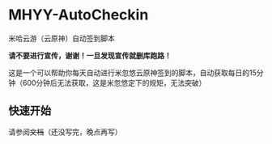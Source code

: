 # MHYY-AutoCheckin

米哈云游（云原神）自动签到脚本

**请不要进行宣传，谢谢！一旦发现宣传就删库跑路！**

这是一个可以帮助你每天自动进行米忽悠云原神签到的脚本，自动获取每日的15分钟（600分钟后无法获取，这是米忽悠定下的规矩，无法突破）

## 快速开始

请参阅~~文档~~（还没写完，晚点再写）